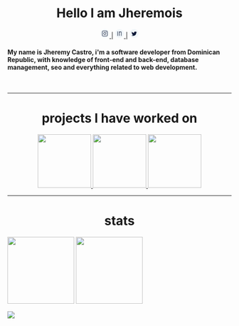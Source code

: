 <h1  align="center">Hello I am Jheremois</h1>
<p align='center'>
<a href="https://www.instagram.com/shuniata_jc/" alt='ig'>
<svg width="20" height="20" viewBox="0 0 20 20" fill="none" xmlns="http://www.w3.org/2000/svg">
<circle cx="10" cy="10" r="10" fill="#F1F6F9"/>
<rect x="4.30005" y="4.30005" width="11.4" height="11.4" rx="1.5" fill="#F1F6F9" stroke="#0E1A38"/>
<circle cx="9.90405" cy="9.90393" r="2.5" stroke="#0E1A38"/>
<circle cx="13.3" cy="6.69998" r="0.6" fill="#0E1A38"/>
</svg>
</a>|
<a href="https://www.linkedin.com/in/jheremy-ricardo-castro-guerrero-3a85521a0/">
<svg width="20" height="20" viewBox="0 0 20 20" fill="none" xmlns="http://www.w3.org/2000/svg">
<circle cx="10" cy="10" r="10" fill="#F1F6F9"/>
<rect x="4.3999" y="4.40002" width="11.2" height="11" rx="5.5" fill="#F1F6F9"/>
<path d="M6.3999 15.2V5.19995H5.3999V15.2H6.3999ZM8.97133 5.19995V15.2H9.97133V5.19995H8.97133ZM9.47133 7.39995C9.72327 7.83184 9.72322 7.83187 9.72319 7.83188C9.7232 7.83188 9.72318 7.83189 9.7232 7.83188C9.72323 7.83186 9.72331 7.83182 9.72344 7.83174C9.72371 7.83159 9.72417 7.83131 9.72485 7.83092C9.72619 7.83014 9.72834 7.8289 9.73128 7.8272C9.73715 7.82381 9.74617 7.81862 9.75813 7.81178C9.78206 7.7981 9.81779 7.77783 9.8638 7.75213C9.95588 7.70072 10.0889 7.62773 10.251 7.54244C10.5763 7.37129 11.0137 7.15315 11.4696 6.96051C11.931 6.76548 12.3861 6.60746 12.753 6.54223C12.9369 6.50954 13.073 6.50502 13.1642 6.51734C13.2545 6.52952 13.2577 6.55145 13.2412 6.53296L13.9872 5.86694C13.7921 5.64846 13.5319 5.55788 13.298 5.52632C13.065 5.49488 12.816 5.51536 12.578 5.55767C12.1012 5.64244 11.5652 5.83442 11.0803 6.0394C10.5896 6.24675 10.1253 6.47861 9.78538 6.65747C9.6149 6.74717 9.4745 6.82418 9.37629 6.87902C9.32716 6.90645 9.28853 6.92837 9.26189 6.94359C9.24857 6.95121 9.23824 6.95715 9.2311 6.96128C9.22753 6.96334 9.22475 6.96495 9.22279 6.96609C9.22181 6.96666 9.22104 6.96711 9.22047 6.96744C9.22019 6.9676 9.21996 6.96774 9.21978 6.96784C9.21969 6.96789 9.21959 6.96795 9.21955 6.96797C9.21946 6.96802 9.2194 6.96806 9.47133 7.39995ZM13.2412 6.53296C13.2206 6.50982 13.2345 6.51534 13.2628 6.59681C13.2879 6.66921 13.3144 6.77223 13.3402 6.90889C13.3916 7.18176 13.4318 7.54551 13.4613 7.97782C13.5203 8.83997 13.5338 9.92501 13.5249 10.9958C13.516 12.0644 13.485 13.1093 13.4561 13.8876C13.4416 14.2766 13.4277 14.5986 13.4174 14.8232C13.4123 14.9355 13.4081 15.0234 13.4051 15.0831C13.4037 15.113 13.4025 15.1358 13.4018 15.151C13.4014 15.1587 13.4011 15.1645 13.4009 15.1683C13.4008 15.1702 13.4007 15.1716 13.4007 15.1725C13.4006 15.173 13.4006 15.1734 13.4006 15.1736C13.4006 15.1737 13.4006 15.1738 13.4006 15.1738C13.4006 15.1738 13.4006 15.1739 13.8999 15.2C14.3992 15.226 14.3992 15.226 14.3992 15.2259C14.3992 15.2258 14.3992 15.2257 14.3992 15.2256C14.3993 15.2253 14.3993 15.2249 14.3993 15.2244C14.3994 15.2233 14.3994 15.2218 14.3995 15.2197C14.3998 15.2157 14.4001 15.2097 14.4005 15.2018C14.4013 15.186 14.4024 15.1626 14.4039 15.1322C14.4069 15.0714 14.4112 14.9824 14.4164 14.8689C14.4268 14.6419 14.4408 14.317 14.4554 13.9248C14.4845 13.1407 14.5159 12.0855 14.5249 11.0041C14.5338 9.9249 14.5206 8.80993 14.459 7.90959C14.4283 7.46064 14.3848 7.05252 14.3229 6.72383C14.292 6.55971 14.2545 6.40452 14.2075 6.26891C14.1635 6.14238 14.0971 5.99008 13.9872 5.86694L13.2412 6.53296Z" fill="#0E1A38"/>
</svg>
</a>|
<a href="https://twitter.com/jheremois"> 
<svg width="20" height="20" viewBox="0 0 20 20" fill="none" xmlns="http://www.w3.org/2000/svg">
<circle cx="10" cy="10" r="10" fill="#F1F6F9"/>
<g clip-path="url(#clip0)">
<path d="M16 6.67927C15.5537 6.87502 15.0782 7.00477 14.5825 7.06777C15.0925 6.76327 15.4818 6.28477 15.6648 5.70802C15.1893 5.99152 14.6642 6.19177 14.1047 6.30352C13.6532 5.82277 13.0097 5.52502 12.3077 5.52502C10.9457 5.52502 9.84925 6.63052 9.84925 7.98577C9.84925 8.18077 9.86575 8.36827 9.90625 8.54677C7.861 8.44702 6.05125 7.46677 4.8355 5.97352C4.62325 6.34177 4.49875 6.76327 4.49875 7.21702C4.49875 8.06902 4.9375 8.82427 5.5915 9.26152C5.19625 9.25402 4.8085 9.13927 4.48 8.95852C4.48 8.96602 4.48 8.97577 4.48 8.98552C4.48 10.181 5.33275 11.174 6.451 11.4028C6.25075 11.4575 6.0325 11.4838 5.806 11.4838C5.6485 11.4838 5.4895 11.4748 5.34025 11.4418C5.659 12.416 6.5635 13.1323 7.639 13.1555C6.802 13.8103 5.73925 14.2048 4.58875 14.2048C4.387 14.2048 4.1935 14.1958 4 14.171C5.08975 14.8738 6.38125 15.275 7.774 15.275C12.301 15.275 14.776 11.525 14.776 8.27452C14.776 8.16577 14.7722 8.06077 14.767 7.95652C15.2552 7.61002 15.6655 7.17727 16 6.67927Z" fill="#0E1A38"/>
</g>
<defs>
<clipPath id="clip0">
<rect width="12" height="12" fill="white" transform="translate(4 4.40002)"/>
</clipPath>
</defs>
</svg>
</a>

<br>

<h4>  My name is Jheremy Castro, i'm a software developer from Dominican Republic, with knowledge of front-end and back-end, database management, seo and everything related to web development.</h4>
<br>

---

<h1 id ="projects" align='center'>projects I have worked on </h1>
<p align="center">                 
<a href="https://github.com/jheremois/Mandelbrot">
   <img height=120 src="https://github-readme-stats.vercel.app/api/pin/?username=jheremois&repo=mandelbrot&show_owner=true&theme=tokyonight">
 </a>
<a href="https://github.com/jheremois/noting">
  <img height=120 src="https://github-readme-stats.vercel.app/api/pin/?username=jheremois&repo=noting&show_owner=true&theme=tokyonight">
 </a>
<a href="https://github.com/jheremois/soor">
  <img height=120 src="https://github-readme-stats.vercel.app/api/pin/?username=jheremois&repo=soor&show_owner=true&theme=tokyonight">
</a>
  </p>

---

<h1 id ="stats" align='center'> stats</h1>

<p>
<img height=150 src="https://github-readme-stats.vercel.app/api/top-langs/?username=jheremois&layout=compact&theme=tokyonight&hide=html">
<img height=150 src="https://github-readme-stats.vercel.app/api?username=jheremois&count_private=true&show_icons=true&theme=tokyonight">
</p>

<img src="https://komarev.com/ghpvc/?username=jheremois">
